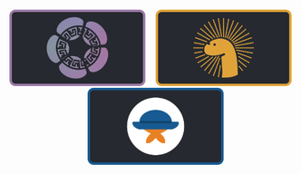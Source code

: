 
<br>

<div align = center>

[<img width = 240 src = 'Resources/ProgBS.png'>][ProgBS]   
[<img width = 240 src = 'Resources/Denoed.png'>][Denoed]   
[<img width = 240 src = 'Resources/Fuide.png'>][Fuide]

</div>
  
<br>


[Denoed]: https://github.com/Denoed 'Denoed - Some Deno modules / libraries.'
[ProgBS]: https://github.com/ProgBS 'ProgBS - Program your build scripts!'
[Fuide]: https://github.com/Fuide 'Fuide - Formatted guides'

[MexStudio]: https://github.com/NorthTex/MexStudio
[TeXStudio]: https://github.com/texstudio-org/texstudio
